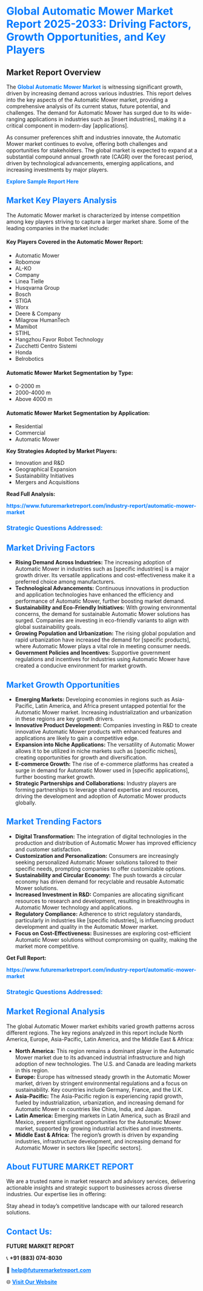 <h1 style="color: #007BFF;">Global Automatic Mower Market Report 2025-2033: Driving Factors, Growth Opportunities, and Key Players</h1>

<section id="overview">
<h2>Market Report Overview</h2>
<p>The <a href="https://www.futuremarketreport.com/industry-report/automatic-mower-market" style="color: #007BFF; text-decoration: none;"><strong>Global Automatic Mower Market</strong></a> is witnessing significant growth, driven by increasing demand across various industries. This report delves into the key aspects of the Automatic Mower market, providing a comprehensive analysis of its current status, future potential, and challenges. The demand for Automatic Mower has surged due to its wide-ranging applications in industries such as [insert industries], making it a critical component in modern-day [applications].</p>
<p>As consumer preferences shift and industries innovate, the Automatic Mower market continues to evolve, offering both challenges and opportunities for stakeholders. The global market is expected to expand at a substantial compound annual growth rate (CAGR) over the forecast period, driven by technological advancements, emerging applications, and increasing investments by major players.</p>
</section>

<section id="overview">
<p><a href="https://www.futuremarketreport.com/request-sample/reportId=127746" style="color: #007BFF; text-decoration: none;"><strong>Explore Sample Report Here</strong></a></p>
</section>

<section id="key-players">
<h2 style="color: #007BFF;">Market Key Players Analysis</h2>
<p>The Automatic Mower market is characterized by intense competition among key players striving to capture a larger market share. Some of the leading companies in the market include:</p>
<h4>Key Players Covered in the Automatic Mower Report:</h4>
<ul><li>Automatic Mower</li><li>Robomow</li><li>AL-KO</li><li>Company</li><li>Linea Tielle</li><li>Husqvarna Group</li><li>Bosch</li><li>STIGA</li><li>Worx</li><li>Deere &amp; Company</li><li>Milagrow HumanTech</li><li>Mamibot</li><li>STIHL</li><li>Hangzhou Favor Robot Technology</li><li>Zucchetti Centro Sistemi</li><li>Honda</li><li>Belrobotics</li></ul>
<h4>Automatic Mower Market Segmentation by Type:</h4>
<ul><li>0-2000 m</li><li>2000-4000 m</li><li>Above 4000 m</li></ul>

<h4>Automatic Mower Market Segmentation by Application:</h4>
<ul><li>Residential</li><li>Commercial</li><li>Automatic Mower</li></ul>
<p><strong>Key Strategies Adopted by Market Players:</strong></p>
<ul>
<li>Innovation and R&D</li>
<li>Geographical Expansion</li>
<li>Sustainability Initiatives</li>
<li>Mergers and Acquisitions</li>
</ul>
</section>

<section>
<p><strong>Read Full Analysis: </strong></p><a href="https://www.futuremarketreport.com/industry-report/automatic-mower-market" style="color: #007BFF; text-decoration: none;"><strong>https://www.futuremarketreport.com/industry-report/automatic-mower-market</strong></a>
<h3 style="color: #007BFF;">Strategic Questions Addressed:</h3>
</section>

<section id="driving-factors">
<h2 style="color: #007BFF;">Market Driving Factors</h2>
<ul>
<li><strong>Rising Demand Across Industries:</strong> The increasing adoption of Automatic Mower in industries such as [specific industries] is a major growth driver. Its versatile applications and cost-effectiveness make it a preferred choice among manufacturers.</li>
<li><strong>Technological Advancements:</strong> Continuous innovations in production and application technologies have enhanced the efficiency and performance of Automatic Mower, further boosting market demand.</li>
<li><strong>Sustainability and Eco-Friendly Initiatives:</strong> With growing environmental concerns, the demand for sustainable Automatic Mower solutions has surged. Companies are investing in eco-friendly variants to align with global sustainability goals.</li>
<li><strong>Growing Population and Urbanization:</strong> The rising global population and rapid urbanization have increased the demand for [specific products], where Automatic Mower plays a vital role in meeting consumer needs.</li>
<li><strong>Government Policies and Incentives:</strong> Supportive government regulations and incentives for industries using Automatic Mower have created a conducive environment for market growth.</li>
</ul>
</section>

<section id="growth-opportunities">
<h2 style="color: #007BFF;">Market Growth Opportunities</h2>
<ul>
<li><strong>Emerging Markets:</strong> Developing economies in regions such as Asia-Pacific, Latin America, and Africa present untapped potential for the Automatic Mower market. Increasing industrialization and urbanization in these regions are key growth drivers.</li>
<li><strong>Innovative Product Development:</strong> Companies investing in R&D to create innovative Automatic Mower products with enhanced features and applications are likely to gain a competitive edge.</li>
<li><strong>Expansion into Niche Applications:</strong> The versatility of Automatic Mower allows it to be utilized in niche markets such as [specific niches], creating opportunities for growth and diversification.</li>
<li><strong>E-commerce Growth:</strong> The rise of e-commerce platforms has created a surge in demand for Automatic Mower used in [specific applications], further boosting market growth.</li>
<li><strong>Strategic Partnerships and Collaborations:</strong> Industry players are forming partnerships to leverage shared expertise and resources, driving the development and adoption of Automatic Mower products globally.</li>
</ul>
</section>

<section id="trending-factors">
<h2 style="color: #007BFF;">Market Trending Factors</h2>
<ul>
<li><strong>Digital Transformation:</strong> The integration of digital technologies in the production and distribution of Automatic Mower has improved efficiency and customer satisfaction.</li>
<li><strong>Customization and Personalization:</strong> Consumers are increasingly seeking personalized Automatic Mower solutions tailored to their specific needs, prompting companies to offer customizable options.</li>
<li><strong>Sustainability and Circular Economy:</strong> The push towards a circular economy has driven demand for recyclable and reusable Automatic Mower solutions.</li>
<li><strong>Increased Investment in R&D:</strong> Companies are allocating significant resources to research and development, resulting in breakthroughs in Automatic Mower technology and applications.</li>
<li><strong>Regulatory Compliance:</strong> Adherence to strict regulatory standards, particularly in industries like [specific industries], is influencing product development and quality in the Automatic Mower market.</li>
<li><strong>Focus on Cost-Effectiveness:</strong> Businesses are exploring cost-efficient Automatic Mower solutions without compromising on quality, making the market more competitive.</li>
</ul>
</section>

<section>
<p><strong>Get Full Report: </strong></p><a href="https://www.futuremarketreport.com/industry-report/automatic-mower-market" style="color: #007BFF; text-decoration: none;"><strong>https://www.futuremarketreport.com/industry-report/automatic-mower-market</strong></a>
<h3 style="color: #007BFF;">Strategic Questions Addressed:</h3>
</section>


<section id="regional-analysis">
<h2 style="color: #007BFF;">Market Regional Analysis</h2>
<p>The global Automatic Mower market exhibits varied growth patterns across different regions. The key regions analyzed in this report include North America, Europe, Asia-Pacific, Latin America, and the Middle East & Africa:</p>
<ul>
<li><strong>North America:</strong> This region remains a dominant player in the Automatic Mower market due to its advanced industrial infrastructure and high adoption of new technologies. The U.S. and Canada are leading markets in this region.</li>
<li><strong>Europe:</strong> Europe has witnessed steady growth in the Automatic Mower market, driven by stringent environmental regulations and a focus on sustainability. Key countries include Germany, France, and the U.K.</li>
<li><strong>Asia-Pacific:</strong> The Asia-Pacific region is experiencing rapid growth, fueled by industrialization, urbanization, and increasing demand for Automatic Mower in countries like China, India, and Japan.</li>
<li><strong>Latin America:</strong> Emerging markets in Latin America, such as Brazil and Mexico, present significant opportunities for the Automatic Mower market, supported by growing industrial activities and investments.</li>
<li><strong>Middle East & Africa:</strong> The region’s growth is driven by expanding industries, infrastructure development, and increasing demand for Automatic Mower in sectors like [specific sectors].</li>
</ul>
</section>

<footer>
<h2 style="color: #007BFF;">About FUTURE MARKET REPORT</h2>
<p>We are a trusted name in market research and advisory services, delivering actionable insights and strategic support to businesses across diverse industries. Our expertise lies in offering:</p>

<p>Stay ahead in today’s competitive landscape with our tailored research solutions.</p>

<h2 style="color: #007BFF;">Contact Us:</h2>
<p><strong>FUTURE MARKET REPORT</strong></p>
<p>📞 <strong>+91 (883) 074-8030</strong></p>
<p>📧 <strong><a href="mailto:help@futuremarketreport.com" style="color: #007BFF;">help@futuremarketreport.com</a></strong></p>
<p>🌐 <strong><a href="https://www.futuremarketreport.com/" style="color: #007BFF;">Visit Our Website</a></strong></p>
</footer>